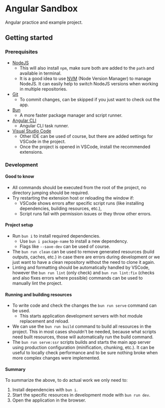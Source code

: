 # Angular Sandbox

Angular practice and example project.

## Getting started

### Prerequisites

- [NodeJS](https://nodejs.org/)
  - This will also install `npm`, make sure both are added to the `path` and available in terminal.
  - It is a good idea to use [NVM](https://github.com/nvm-sh/nvm) (Node Version Manager) to manage NodeJS. It can easily help to switch NodeJS versions when working in multiple repositories.
- [Git](https://git-scm.com/)
  - To commit changes, can be skipped if you just want to check out the app.
- [Bun](https://bun.sh/)
  - A more faster package manager and script runner.
- [Angular CLI](https://angular.io/cli)
  - Angular CLI task runner.
- [Visual Studio Code](https://code.visualstudio.com/)
  - Other IDE can be used of course, but there are added settings for VSCode in the project.
  - Once the project is opened in VSCode, install the recommended extensions.

### Development

#### Good to know

- All commands should be executed from the root of the project, no directory jumping should be required.
- Try restarting the extension host or reloading the window if:
  - VSCode shows errors after specific script runs (like installing dependencies, building resources, etc.),
  - Script runs fail with permission issues or they throw other errors.

#### Project setup

- Run `bun i` to install required dependencies.
  - Use `bun i package-name` to install a new dependency.
  - Flags like `--save-dev` can be used of course.
- The `bun run clean` can be used to remove generated resources (build outputs, caches, etc.) in case there are errors during development or we just want to have a clean repository without the need to clone it again.
- Linting and formatting should be automatically handled by VSCode, however the `bun run lint` (only check) and `bun run lint:fix` (checks and also fixes errors where possible) commands can be used to manually lint the project.

#### Running and building resources

- To write code and check the changes the `bun run serve` command can be used.
  - This starts application development servers with hot module replacement and reload.
- We can use the `bun run build` command to build all resources in the project. This in most cases shouldn't be needed, because what scripts need built resources, those will automatically run the build command.
- The `bun run serve:ssr` scripts builds and starts the main app server using production configuration (minification, chunking, etc.). It can be useful to locally check performance and to be sure nothing broke when more complex changes were implemented.

#### Summary

To summarize the above, to do actual work we only need to:

1. Install dependencies with `bun i`.
2. Start the specific resources in development mode with `bun run dev`.
3. Open the application in the browser.
